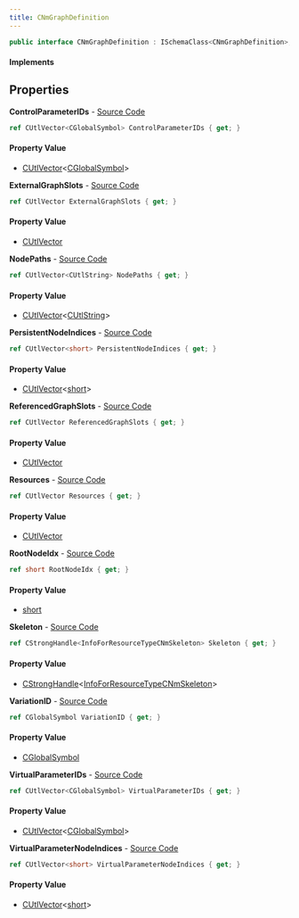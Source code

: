 ```yaml
---
title: CNmGraphDefinition
---
```


```csharp
public interface CNmGraphDefinition : ISchemaClass<CNmGraphDefinition>, ISchemaField, ISchemaClass, INativeHandle
```

#### Implements

## Properties

**ControlParameterIDs** - [Source Code](https://github.com/swiftly-solution/swiftlys2/blob/master/managed/src/SwiftlyS2.Generated/Schemas/Interfaces/CNmGraphDefinition.cs#L24)

```csharp
ref CUtlVector<CGlobalSymbol> ControlParameterIDs { get; }
```

#### Property Value

- [CUtlVector](/docs/api/shared/natives/cutlvector-1)<[CGlobalSymbol](/docs/api/shared/natives/cglobalsymbol)>

**ExternalGraphSlots** - [Source Code](https://github.com/swiftly-solution/swiftlys2/blob/master/managed/src/SwiftlyS2.Generated/Schemas/Interfaces/CNmGraphDefinition.cs#L34)

```csharp
ref CUtlVector ExternalGraphSlots { get; }
```

#### Property Value

- [CUtlVector](/docs/api/shared/natives/cutlvector)

**NodePaths** - [Source Code](https://github.com/swiftly-solution/swiftlys2/blob/master/managed/src/SwiftlyS2.Generated/Schemas/Interfaces/CNmGraphDefinition.cs#L36)

```csharp
ref CUtlVector<CUtlString> NodePaths { get; }
```

#### Property Value

- [CUtlVector](/docs/api/shared/natives/cutlvector-1)<[CUtlString](/docs/api/shared/natives/cutlstring)>

**PersistentNodeIndices** - [Source Code](https://github.com/swiftly-solution/swiftlys2/blob/master/managed/src/SwiftlyS2.Generated/Schemas/Interfaces/CNmGraphDefinition.cs#L20)

```csharp
ref CUtlVector<short> PersistentNodeIndices { get; }
```

#### Property Value

- [CUtlVector](/docs/api/shared/natives/cutlvector-1)<[short](https://learn.microsoft.com/dotnet/api/system.int16)>

**ReferencedGraphSlots** - [Source Code](https://github.com/swiftly-solution/swiftlys2/blob/master/managed/src/SwiftlyS2.Generated/Schemas/Interfaces/CNmGraphDefinition.cs#L31)

```csharp
ref CUtlVector ReferencedGraphSlots { get; }
```

#### Property Value

- [CUtlVector](/docs/api/shared/natives/cutlvector)

**Resources** - [Source Code](https://github.com/swiftly-solution/swiftlys2/blob/master/managed/src/SwiftlyS2.Generated/Schemas/Interfaces/CNmGraphDefinition.cs#L39)

```csharp
ref CUtlVector Resources { get; }
```

#### Property Value

- [CUtlVector](/docs/api/shared/natives/cutlvector)

**RootNodeIdx** - [Source Code](https://github.com/swiftly-solution/swiftlys2/blob/master/managed/src/SwiftlyS2.Generated/Schemas/Interfaces/CNmGraphDefinition.cs#L22)

```csharp
ref short RootNodeIdx { get; }
```

#### Property Value

- [short](https://learn.microsoft.com/dotnet/api/system.int16)

**Skeleton** - [Source Code](https://github.com/swiftly-solution/swiftlys2/blob/master/managed/src/SwiftlyS2.Generated/Schemas/Interfaces/CNmGraphDefinition.cs#L18)

```csharp
ref CStrongHandle<InfoForResourceTypeCNmSkeleton> Skeleton { get; }
```

#### Property Value

- [CStrongHandle](/docs/api/shared/natives/cstronghandle-1)<[InfoForResourceTypeCNmSkeleton](/docs/api/shared/schemadefinitions/infoforresourcetypecnmskeleton)>

**VariationID** - [Source Code](https://github.com/swiftly-solution/swiftlys2/blob/master/managed/src/SwiftlyS2.Generated/Schemas/Interfaces/CNmGraphDefinition.cs#L16)

```csharp
ref CGlobalSymbol VariationID { get; }
```

#### Property Value

- [CGlobalSymbol](/docs/api/shared/natives/cglobalsymbol)

**VirtualParameterIDs** - [Source Code](https://github.com/swiftly-solution/swiftlys2/blob/master/managed/src/SwiftlyS2.Generated/Schemas/Interfaces/CNmGraphDefinition.cs#L26)

```csharp
ref CUtlVector<CGlobalSymbol> VirtualParameterIDs { get; }
```

#### Property Value

- [CUtlVector](/docs/api/shared/natives/cutlvector-1)<[CGlobalSymbol](/docs/api/shared/natives/cglobalsymbol)>

**VirtualParameterNodeIndices** - [Source Code](https://github.com/swiftly-solution/swiftlys2/blob/master/managed/src/SwiftlyS2.Generated/Schemas/Interfaces/CNmGraphDefinition.cs#L28)

```csharp
ref CUtlVector<short> VirtualParameterNodeIndices { get; }
```

#### Property Value

- [CUtlVector](/docs/api/shared/natives/cutlvector-1)<[short](https://learn.microsoft.com/dotnet/api/system.int16)>

